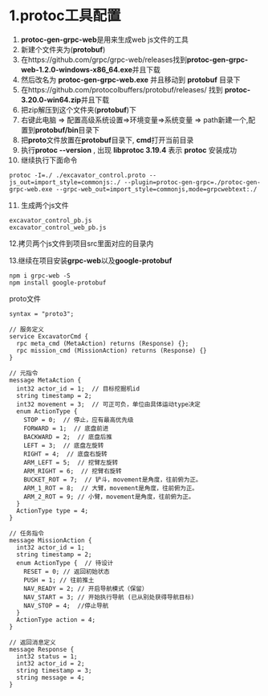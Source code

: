 # 1.protoc工具配置

1. **protoc-gen-grpc-web**是用来生成web js文件的工具
2. 新建个文件夹为(**protobuf**) 
3. 在https://github.com/grpc/grpc-web/releases找到**protoc-gen-grpc-web-1.2.0-windows-x86_64.exe**并且下载
4. 然后改名为 **protoc-gen-grpc-web.exe** 并且移动到 **protobuf** 目录下
5. 在https://github.com/protocolbuffers/protobuf/releases/ 找到  **protoc-3.20.0-win64.zip**并且下载
6. 把zip解压到这个文件夹(**protobuf**)下 
7. 右键此电脑 => 配置高级系统设置=>环境变量=>系统变量 => path新建一个,配置到**protobuf/bin**目录下
8. 把**proto**文件放置在**protobuf**目录下, **cmd**打开当前目录
9. 执行**protoc --version** , 出现 **libprotoc 3.19.4** 表示 **protoc** 安装成功
10. 继续执行下面命令

```+js
protoc -I=./ ./excavator_control.proto --js_out=import_style=commonjs:./ --plugin=protoc-gen-grpc=./protoc-gen-grpc-web.exe --grpc-web_out=import_style=commonjs,mode=grpcwebtext:./
```

11. 生成两个js文件

```+js
excavator_control_pb.js
excavator_control_web_pb.js
```

12.拷贝两个js文件到项目src里面对应的目录内

13.继续在项目安装**grpc-web**以及**google-protobuf**

```+js
npm i grpc-web -S 
npm install google-protobuf
```



proto文件

```+js
syntax = "proto3";

// 服务定义
service ExcavatorCmd {
  rpc meta_cmd (MetaAction) returns (Response) {};
  rpc mission_cmd (MissionAction) returns (Response) {}
}

// 元指令
message MetaAction {
  int32 actor_id = 1;  // 目标挖掘机id
  string timestamp = 2;
  int32 movement = 3;  // 可正可负，单位由具体运动type决定
  enum ActionType {
    STOP = 0;  // 停止，应有最高优先级
    FORWARD = 1;  // 底盘前进
    BACKWARD = 2;  // 底盘后推
    LEFT = 3;  // 底盘左旋转
    RIGHT = 4;  // 底盘右旋转
    ARM_LEFT = 5;  // 挖臂左旋转
    ARM_RIGHT = 6;  // 挖臂右旋转
    BUCKET_ROT = 7;  // 铲斗，movement是角度，往前俯为正。
    ARM_1_ROT = 8;  // 大臂，movement是角度，往前俯为正。
    ARM_2_ROT = 9; // 小臂，movement是角度，往前俯为正。
  }
  ActionType type = 4;
}

// 任务指令
message MissionAction {
  int32 actor_id = 1;
  string timestamp = 2;
  enum ActionType {  // 待设计
    RESET = 0; // 返回初始状态
    PUSH = 1; // 往前推土
    NAV_READY = 2; // 开启导航模式（保留）
    NAV_START = 3; // 开始执行导航 (已从别处获得导航目标)
    NAV_STOP = 4;  //停止导航
  }
  ActionType action = 4;
}

// 返回消息定义
message Response {
  int32 status = 1;
  int32 actor_id = 2;
  string timestamp = 3;
  string message = 4;
}
```
